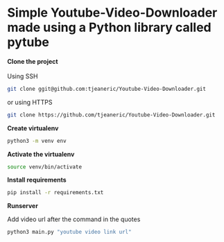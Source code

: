 # Simple Youtube-Video-Downloader made using a Python library called pytube

**Clone the project**
<br><br>
Using SSH

```bash
git clone ggit@github.com:tjeaneric/Youtube-Video-Downloader.git
```

or using HTTPS

```bash
git clone https://github.com/tjeaneric/Youtube-Video-Downloader.git
```

**Create virtualenv**

```bash
python3 -m venv env
```

**Activate the virtualenv**

```bash
source venv/bin/activate
```

**Install requirements**

```bash
pip install -r requirements.txt
```

**Runserver**

Add video url after the command in the quotes

```bash
python3 main.py "youtube video link url"
```
